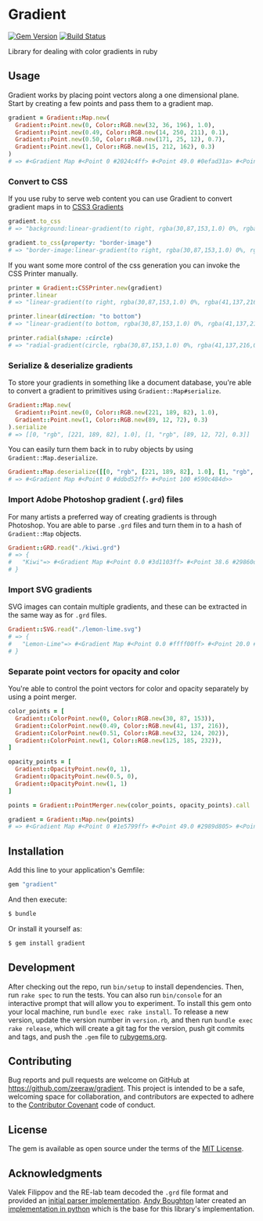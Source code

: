# Gradient
[![Gem Version](https://badge.fury.io/rb/gradient.svg)](https://badge.fury.io/rb/gradient)
[![Build Status](https://travis-ci.org/zeeraw/gradient.svg?branch=master)](https://travis-ci.org/zeeraw/gradient)

Library for dealing with color gradients in ruby

## Usage
Gradient works by placing point vectors along a one dimensional plane.
Start by creating a few points and pass them to a gradient map.

```ruby
gradient = Gradient::Map.new(
  Gradient::Point.new(0, Color::RGB.new(32, 36, 196), 1.0),
  Gradient::Point.new(0.49, Color::RGB.new(14, 250, 211), 0.1),
  Gradient::Point.new(0.50, Color::RGB.new(171, 25, 12), 0.7),
  Gradient::Point.new(1, Color::RGB.new(15, 212, 162), 0.3)
)
# => #<Gradient Map #<Point 0 #2024c4ff> #<Point 49.0 #0efad31a> #<Point 50.0 #ab190cb3> #<Point 100 #0fd4a24d>>
```

### Convert to CSS
If you use ruby to serve web content you can use Gradient to convert gradient maps in to [CSS3 Gradients](http://www.w3schools.com/css/css3_gradients.asp)

```ruby
gradient.to_css
# => "background:linear-gradient(to right, rgba(30,87,153,1.0) 0%, rgba(41,137,216,0.02) 49%, rgba(37,131,209,0.0) 50%, rgba(32,124,202,0.02) 51%, rgba(125,185,232,1.0) 100%);"

gradient.to_css(property: "border-image")
# => "border-image:linear-gradient(to right, rgba(30,87,153,1.0) 0%, rgba(41,137,216,0.02) 49%, rgba(37,131,209,0.0) 50%, rgba(32,124,202,0.02) 51%, rgba(125,185,232,1.0) 100%);"
```

If you want some more control of the css generation you can invoke the CSS Printer manually.

```ruby
printer = Gradient::CSSPrinter.new(gradient)
printer.linear
# => "linear-gradient(to right, rgba(30,87,153,1.0) 0%, rgba(41,137,216,0.02) 49%, rgba(37,131,209,0.0) 50%, rgba(32,124,202,0.02) 51%, rgba(125,185,232,1.0) 100%)"

printer.linear(direction: "to bottom")
# => "linear-gradient(to bottom, rgba(30,87,153,1.0) 0%, rgba(41,137,216,0.02) 49%, rgba(37,131,209,0.0) 50%, rgba(32,124,202,0.02) 51%, rgba(125,185,232,1.0) 100%)"

printer.radial(shape: :circle)
# => "radial-gradient(circle, rgba(30,87,153,1.0) 0%, rgba(41,137,216,0.02) 49%, rgba(37,131,209,0.0) 50%, rgba(32,124,202,0.02) 51%, rgba(125,185,232,1.0) 100%)"
```

### Serialize & deserialize gradients
To store your gradients in something like a document database,
you're able to convert a gradient to primitives using `Gradient::Map#serialize`.

```ruby
Gradient::Map.new(
  Gradient::Point.new(0, Color::RGB.new(221, 189, 82), 1.0),
  Gradient::Point.new(1, Color::RGB.new(89, 12, 72), 0.3)
).serialize
# => [[0, "rgb", [221, 189, 82], 1.0], [1, "rgb", [89, 12, 72], 0.3]]

```

You can easily turn them back in to ruby objects by using `Gradient::Map.deserialize`.

```ruby
Gradient::Map.deserialize([[0, "rgb", [221, 189, 82], 1.0], [1, "rgb", [89, 12, 72], 0.3]])
# => #<Gradient Map #<Point 0 #ddbd52ff> #<Point 100 #590c484d>>
```

### Import Adobe Photoshop gradient (`.grd`) files
For many artists a preferred way of creating gradients is through Photoshop.
You are able to parse `.grd` files and turn them in to a hash of `Gradient::Map` objects.

```ruby
Gradient::GRD.read("./kiwi.grd")
# => {
#   "Kiwi"=> #<Gradient Map #<Point 0.0 #3d1103ff> #<Point 38.6 #29860dff> #<Point 84.0 #a0cb1bff> #<Point 92.7 #f3f56eff> #<Point 100.0 #ffffffff>>
# }
```

### Import SVG gradients
SVG images can contain multiple gradients, and these can be extracted in the same
way as for `.grd` files.
```ruby
Gradient::SVG.read("./lemon-lime.svg")
# => {
#   "Lemon-Lime"=> #<Gradient Map #<Point 0.0 #ffff00ff> #<Point 20.0 #ffff00ff> #<Point 50.0 #00ff00ff> #<Point 80.0 #ffff00ff> #<Point 100.0 #ffff00ff>>}"
# }
```

### Separate point vectors for opacity and color
You're able to control the point vectors for color and opacity separately by using a point merger.

```ruby
color_points = [
  Gradient::ColorPoint.new(0, Color::RGB.new(30, 87, 153)),
  Gradient::ColorPoint.new(0.49, Color::RGB.new(41, 137, 216)),
  Gradient::ColorPoint.new(0.51, Color::RGB.new(32, 124, 202)),
  Gradient::ColorPoint.new(1, Color::RGB.new(125, 185, 232)),
]

opacity_points = [
  Gradient::OpacityPoint.new(0, 1),
  Gradient::OpacityPoint.new(0.5, 0),
  Gradient::OpacityPoint.new(1, 1)
]

points = Gradient::PointMerger.new(color_points, opacity_points).call

gradient = Gradient::Map.new(points)
# => #<Gradient Map #<Point 0 #1e5799ff> #<Point 49.0 #2989d805> #<Point 50.0 #2583d100> #<Point 51.0 #207cca05> #<Point 100 #7db9e8ff>>
```

## Installation
Add this line to your application's Gemfile:

```ruby
gem "gradient"
```

And then execute:

```bash
$ bundle
```

Or install it yourself as:

```bash
$ gem install gradient
```

## Development
After checking out the repo, run `bin/setup` to install dependencies. Then, run `rake spec` to run the tests. You can also run `bin/console` for an interactive prompt that will allow you to experiment.
To install this gem onto your local machine, run `bundle exec rake install`. To release a new version, update the version number in `version.rb`, and then run `bundle exec rake release`, which will create a git tag for the version, push git commits and tags, and push the `.gem` file to [rubygems.org](https://rubygems.org).

## Contributing
Bug reports and pull requests are welcome on GitHub at https://github.com/zeeraw/gradient. This project is intended to be a safe, welcoming space for collaboration, and contributors are expected to adhere to the [Contributor Covenant](http://contributor-covenant.org) code of conduct.

## License
The gem is available as open source under the terms of the [MIT License](http://opensource.org/licenses/MIT).

## Acknowledgments
Valek Filippov and the RE-lab team decoded the `.grd` file format and provided
an [initial parser implementation](https://gitorious.org/re-lab/graphics/source/781a65604d405f29c2da487820f64de8ddb0724d:photoshop/grd).
[Andy Boughton](https://github.com/abought) later created an [implementation in python](https://github.com/abought/grd_to_cmap) which is the base for this library's implementation.
